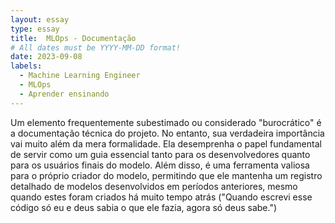 ```yaml
---
layout: essay
type: essay
title:  MLOps - Documentação
# All dates must be YYYY-MM-DD format!
date: 2023-09-08
labels:
  - Machine Learning Engineer
  - MLOps
  - Aprender ensinando
---
```


Um elemento frequentemente subestimado ou considerado "burocrático" é a documentação técnica do projeto. No entanto, sua verdadeira importância vai muito além da mera formalidade. Ela desemprenha o papel fundamental de servir como um guia essencial tanto para os desenvolvedores quanto para os usuários finais do modelo. Além disso, é uma ferramenta valiosa para o próprio criador do modelo, permitindo que ele mantenha um registro detalhado de modelos desenvolvidos em períodos anteriores, mesmo quando estes foram criados há muito tempo atrás ("Quando escrevi esse código só eu e deus sabia o que ele fazia, agora só deus sabe.")
